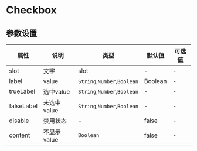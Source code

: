 # Checkbox

<template>
    <coding
        :code="disabled"
        title="禁止"
        content="可以禁止checkbox的默认事件"
        lang="html"
    >
        <y-checkbox v-model="test" label="523" :disabled="true">disabled</y-checkbox>
        <y-checkbox v-model="test" label="1" :disabled="true">disabled</y-checkbox>
    </coding>
    <coding
        :code="label"
        title="label"
        content="可以指定checkbox的label"
        lang="html"
    >
        <y-checkbox v-model="test1" true-label="可用" false-label="不可用"></y-checkbox>
    </coding>
    <coding
        :code="group"
        title="checkbox-group"
        content="多个checkbox可以使用checkbox-group"
        lang="html"
    >
        <y-checkbox-group v-model="test3">
    	    <y-checkbox label="523">asd</y-checkbox>
    	    <y-checkbox label="2351" content>asd</y-checkbox>
        </y-checkbox-group>
        {{test3}}
    </coding>
</template>
<script>
let disabled =
`<template>
    <y-checkbox v-model="test1" true-label="可用" false-label="不可用"></y-checkbox>
</template>
`
let label =
`<template>
    <y-checkbox v-model="test" label="523" :disabled="true">一个小小的checkbox</y-checkbox>
    <y-checkbox v-model="test" label="1" :disabled="true">一个小小的checkbox</y-checkbox>
</template>
`
let group =
`<temlate>
    <y-checkbox-group v-model="test3">
        <y-checkbox label="523">asd</y-checkbox>
        <y-checkbox label="2351" content>asd</y-checkbox>
    </y-checkbox-group>
</template>
`
export default {
	data(){
		return {
			test:"523",
			test1:"可用",
			test2:"",
			test3:['523'],
            disabled:disabled,
            label:label,
            group:group
		}
	}
}
</script>

## 参数设置

|    属性    |     说明    |             类型            | 默认值  | 可选值 |
| ---------- | ----------- | --------------------------- | ------- | ------ |
| slot       | 文字        | slot                        | -       | -      |
| label      | value       | `String`,`Number`,`Boolean` | Boolean | -      |
| trueLabel  | 选中value   | `String`,`Number`,`Boolean` | -       | -      |
| falseLabel | 未选中value | `String`,`Number`,`Boolean` | -       | -      |
| disable    | 禁用状态    | -                           | false   | -      |
| content    | 不显示value | `Boolean`                   | false   | -      |
